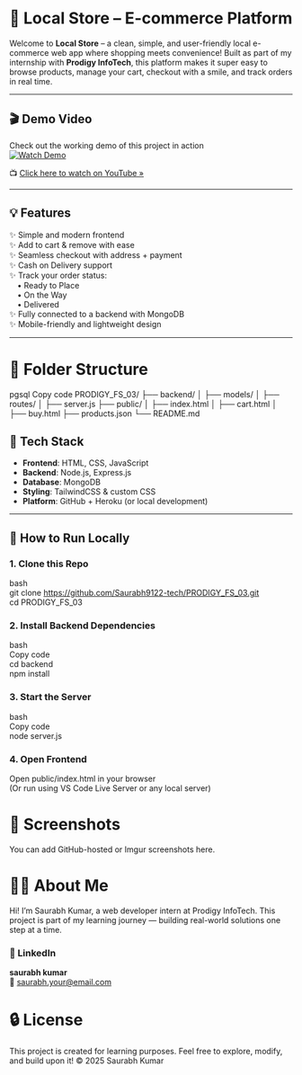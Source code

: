 # 🛒 Local Store – E-commerce Platform  

Welcome to **Local Store** – a clean, simple, and user-friendly local e-commerce web app where shopping meets convenience! Built as part of my internship with **Prodigy InfoTech**, this platform makes it super easy to browse products, manage your cart, checkout with a smile, and track orders in real time.  

---

## 🎬 Demo Video  

Check out the working demo of this project in action      
[![Watch Demo](https://img.youtube.com/vi/gwjLwS487O0/0.jpg)](https://youtu.be/gwjLwS487O0)  

📺 [Click here to watch on YouTube »](https://youtu.be/gwjLwS487O0)  

---

## 💡 Features  

✨ Simple and modern frontend    
✨ Add to cart & remove with ease   
✨ Seamless checkout with address + payment    
✨ Cash on Delivery support    
✨ Track your order status:    
 • Ready to Place    
 • On the Way  
 • Delivered    
✨ Fully connected to a backend with MongoDB    
✨ Mobile-friendly and lightweight design  

---
# **📁 Folder Structure**
pgsql
Copy code
PRODIGY_FS_03/
├── backend/
│   ├── models/
│   ├── routes/
│   ├── server.js
├── public/
│   ├── index.html
│   ├── cart.html
│   ├── buy.html
├── products.json
└── README.md  
## 🔧 Tech Stack  

- **Frontend**: HTML, CSS, JavaScript  
- **Backend**: Node.js, Express.js  
- **Database**: MongoDB  
- **Styling**: TailwindCSS & custom CSS  
- **Platform**: GitHub + Heroku (or local development)  

---

## 🚀 How to Run Locally  

### 1. Clone this Repo  
bash  
git clone https://github.com/Saurabh9122-tech/PRODIGY_FS_03.git  
cd PRODIGY_FS_03  
### **2. Install Backend Dependencies**      
bash  
Copy code  
cd backend  
npm install  
### **3. Start the Server**  
bash  
Copy code  
node server.js  
### **4. Open Frontend**  
Open public/index.html in your browser  
(Or run using VS Code Live Server or any local server)  

# **📸 Screenshots**  
You can add GitHub-hosted or Imgur screenshots here.  

# **🙋‍♂️ About Me**
Hi! I’m Saurabh Kumar, a web developer intern at Prodigy InfoTech.
This project is part of my learning journey — building real-world solutions one step at a time.

### **🔗 LinkedIn**
  **saurabh kumar**  
📧 saurabh.your@email.com  
# **🔒 License**
This project is created for learning purposes.
Feel free to explore, modify, and build upon it!
© 2025 Saurabh Kumar
